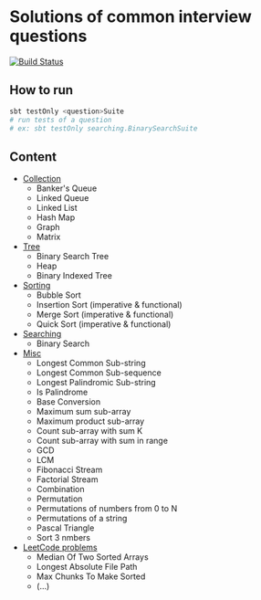 # Solutions of common interview questions

[![Build Status](https://travis-ci.com/mt40/scala_interview.svg?branch=master)](https://travis-ci.com/mt40/scala_interview)

## How to run

```bash
sbt testOnly <question>Suite
# run tests of a question
# ex: sbt testOnly searching.BinarySearchSuite
```

## Content

- [Collection][collection]
  - Banker's Queue
  - Linked Queue
  - Linked List
  - Hash Map
  - Graph
  - Matrix
- [Tree][tree]
  - Binary Search Tree
  - Heap
  - Binary Indexed Tree
- [Sorting][sorting]
  - Bubble Sort
  - Insertion Sort (imperative & functional)
  - Merge Sort (imperative & functional)
  - Quick Sort (imperative & functional)
- [Searching][searching]
  - Binary Search
- [Misc][misc]
  - Longest Common Sub-string
  - Longest Common Sub-sequence
  - Longest Palindromic Sub-string
  - Is Palindrome
  - Base Conversion
  - Maximum sum sub-array
  - Maximum product sub-array
  - Count sub-array with sum K
  - Count sub-array with sum in range
  - GCD
  - LCM
  - Fibonacci Stream
  - Factorial Stream
  - Combination
  - Permutation
  - Permutations of numbers from 0 to N
  - Permutations of a string
  - Pascal Triangle
  - Sort 3 nmbers
- [LeetCode problems][leetcode]
  - Median Of Two Sorted Arrays
  - Longest Absolute File Path
  - Max Chunks To Make Sorted
  - (...)
  

[collection]: https://github.com/mt40/scala_interview/tree/master/src/main/scala/collection
[tree]: https://github.com/mt40/scala_interview/tree/master/src/main/scala/tree
[sorting]: https://github.com/mt40/scala_interview/tree/master/src/main/scala/sorting
[searching]: https://github.com/mt40/scala_interview/tree/master/src/main/scala/searching
[misc]: https://github.com/mt40/scala_interview/tree/master/src/main/scala/misc
[leetcode]: https://github.com/mt40/scala_interview/tree/master/src/main/scala/leetcode
